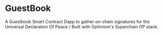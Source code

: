 # GuestBook
A Guestbook Smart Contract Dapp to gather on-chain signatures for the Universal Declaration Of Peace / Built with Optimism's Superchain OP stack. 
